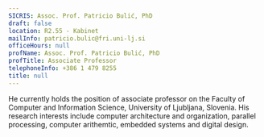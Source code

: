 ```yaml
---
SICRIS: Assoc. Prof. Patricio Bulić, PhD
draft: false
location: R2.55 - Kabinet
mailInfo: patricio.bulic@fri.uni-lj.si
officeHours: null
profName: Assoc. Prof. Patricio Bulić, PhD
profTitle: Associate Professor
telephoneInfo: +386 1 479 8255
title: null
---
```



He currently holds the position of associate professor on the Faculty of Computer and Information Science, University of Ljubljana, Slovenia. His research interests include computer architecture and organization, parallel processing, computer arithemtic, embedded systems and digital design.